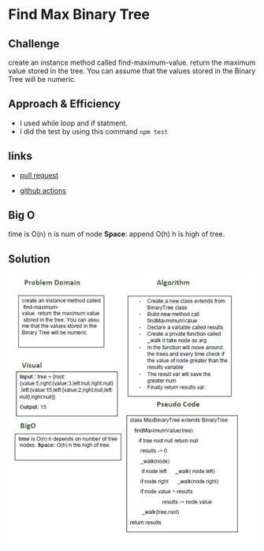 # Find Max Binary Tree


## Challenge
create an instance method called find-maximum-value. return the maximum value stored in the tree. You can assume that the values stored in the Binary Tree will be numeric.

## Approach & Efficiency
- I used while loop and if statment.
- I did the test by using this command `npm test`

## links
- [pull request](https://github.com/sondos-401-advanced-javascript/data-structures-and-algorithms/pull/20)

- [github actions](https://github.com/sondos-401-advanced-javascript/data-structures-and-algorithms/actions)

## Big O
time is O(n) n is num of node **Space**: append O(h) h is high of tree.

## Solution
![find max binary tree whiteboard](../../assets/find-max.JPG)